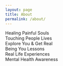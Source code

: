 ```yaml
---
layout: page
title: About
permalink: /about/
---
```

Healing Painful Souls <br>
Touching People Lives <br>
Explore You & Get Real <br>
Being You Lessons <br>
Real Life Experiences <br>
Mental Health Awareness <br>

